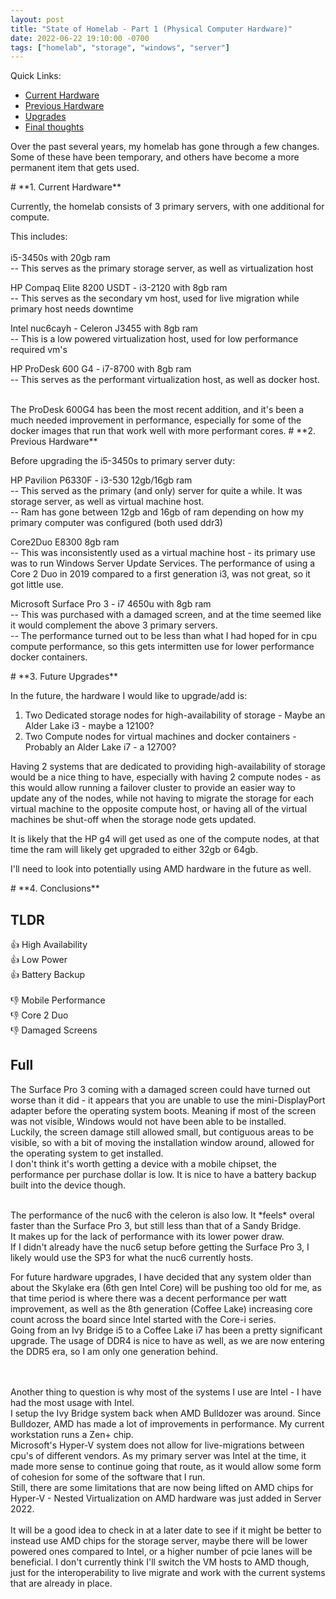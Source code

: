 ```yaml
---
layout: post
title: "State of Homelab - Part 1 (Physical Computer Hardware)"
date: 2022-06-22 19:10:00 -0700
tags: ["homelab", "storage", "windows", "server"]
---
```


Quick Links:

- [Current Hardware](#current)
- [Previous Hardware](#previous)
- [Upgrades](#upgrades)
- [Final thoughts](#final)


Over the past several years, my homelab has gone through a few changes. Some of these have been temporary, and others have become a more permanent item that gets used.

<a name="current" />
# **1. Current Hardware**

Currently, the homelab consists of 3 primary servers, with one additional for compute.

This includes:<br><br>
i5-3450s with 20gb ram
<br>-- This serves as the primary storage server, as well as virtualization host

HP Compaq Elite 8200 USDT - i3-2120 with 8gb ram
<br>-- This serves as the secondary vm host, used for live migration while primary host needs downtime

Intel nuc6cayh - Celeron J3455 with 8gb ram
<br>-- This is a low powered virtualization host, used for low performance required vm's

HP ProDesk 600 G4 - i7-8700 with 8gb ram
<br>-- This serves as the performant virtualization host, as well as docker host.

<br>
The ProDesk 600G4 has been the most recent addition, and it's been a much needed improvement in performance, especially for some of the docker images that run that work well with more performant cores.

<a name="previous" />
# **2. Previous Hardware**

Before upgrading the i5-3450s to primary server duty:

HP Pavilion P6330F - i3-530 12gb/16gb ram
<br>-- This served as the primary (and only) server for quite a while. It was storage server, as well as virtual machine host.
<br>-- Ram has gone between 12gb and 16gb of ram depending on how my primary computer was configured (both used ddr3)

Core2Duo E8300 8gb ram
<br>-- This was inconsistently used as a virtual machine host - its primary use was to run Windows Server Update Services. The performance of using a Core 2 Duo in 2019 compared to a first generation i3, was not great, so it got little use.

Microsoft Surface Pro 3 - i7 4650u with 8gb ram
<br>-- This was purchased with a damaged screen, and at the time seemed like it would complement the above 3 primary servers.
<br>-- The performance turned out to be less than what I had hoped for in cpu compute performance, so this gets intermitten use for lower performance docker containers.

<a name="upgrades" />
# **3. Future Upgrades**

In the future, the hardware I would like to upgrade/add is:
1. Two Dedicated storage nodes for high-availability of storage - Maybe an Alder Lake i3 - maybe a 12100?
2. Two Compute nodes for virtual machines and docker containers - Probably an Alder Lake i7 - a 12700?

Having 2 systems that are dedicated to providing high-availability of storage would be a nice thing to have, especially with having 2 compute nodes - as this would allow running a failover cluster to provide an easier way to update any of the nodes, while not having to migrate the storage for each virtual machine to the opposite compute host, or having all of the virtual machines be shut-off when the storage node gets updated.

It is likely that the HP g4 will get used as one of the compute nodes, at that time the ram will likely get upgraded to either 32gb or 64gb.
<br>

I'll need to look into potentially using AMD hardware in the future as well.

<a name="final" />
# **4. Conclusions**

TLDR
---

👍 High Availability<br>
👍 Low Power<br>
👍 Battery Backup<br><br>
👎 Mobile Performance<br>
👎 Core 2 Duo<br>
👎 Damaged Screens<br>


Full
---

The Surface Pro 3 coming with a damaged screen could have turned out worse than it did - it appears that you are unable to use the mini-DisplayPort adapter before the operating system boots. Meaning if most of the screen was not visible, Windows would not have been able to be installed.
<br>Luckily, the screen damage still allowed small, but contiguous areas to be visible, so with a bit of moving the installation window around, allowed for the operating system to get installed.
<br>I don't think it's worth getting a device with a mobile chipset, the performance per purchase dollar is low. It is nice to have a battery backup built into the device though.

<br>
The performance of the nuc6 with the celeron is also low. It *feels* overal faster than the Surface Pro 3, but still less than that of a Sandy Bridge. <br>It makes up for the lack of performance with its lower power draw.
<br>If I didn't already have the nuc6 setup before getting the Surface Pro 3, I likely would use the SP3 for what the nuc6 currently hosts.

<br>

For future hardware upgrades, I have decided that any system older than about the Skylake era (6th gen Intel Core) will be pushing too old for me, as that time period is where there was a decent performance per watt improvement, as well as the 8th generation (Coffee Lake) increasing core count across the board since Intel started with the Core-i series.
<br>Going from an Ivy Bridge i5 to a Coffee Lake i7 has been a pretty significant upgrade. The usage of DDR4 is nice to have as well, as we are now entering the DDR5 era, so I am only one generation behind.

<br><br>
Another thing to question is why most of the systems I use are Intel - I have had the most usage with Intel.<br>
I setup the Ivy Bridge system back when AMD Bulldozer was around. Since Bulldozer, AMD has made a lot of improvements in performance. My current workstation runs a Zen+ chip.<br>
Microsoft's Hyper-V system does not allow for live-migrations between cpu's of different vendors. As my primary server was Intel at the time, it made more sense to continue going that route, as it would allow some form of cohesion for some of the software that I run.
<br>Still, there are some limitations that are now being lifted on AMD chips for Hyper-V - Nested Virtualization on AMD hardware was just added in Server 2022.
<br><br>It will be a good idea to check in at a later date to see if it might be better to instead use AMD chips for the storage server, maybe there will be lower powered ones compared to Intel, or a higher number of pcie lanes will be beneficial. I don't currently think I'll switch the VM hosts to AMD though, just for the interoperability to live migrate and work with the current systems that are already in place.